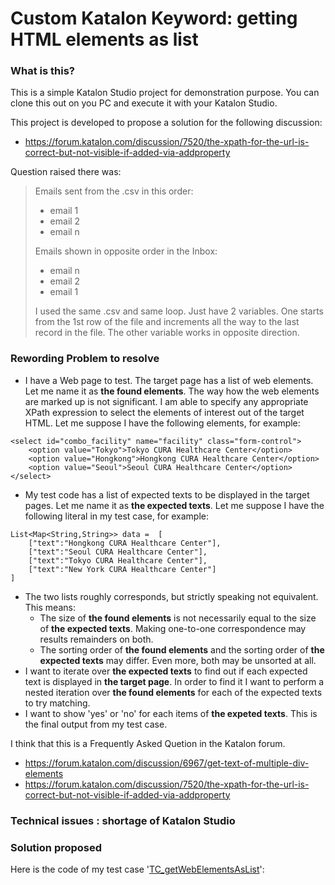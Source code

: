 Custom Katalon Keyword: getting HTML elements as list
=====

### What is this?

This is a simple Katalon Studio project for demonstration purpose.
You can clone this out on you PC and execute it with your Katalon Studio.

This project is developed to propose a solution for the following discussion:

- https://forum.katalon.com/discussion/7520/the-xpath-for-the-url-is-correct-but-not-visible-if-added-via-addproperty

Question raised there was:

>Emails sent from the .csv in this order:
> - email 1
> - email 2
> - email n
>
>Emails shown in opposite order in the Inbox:
> - email n
> - email 2
> - email 1
>
>I used the same .csv and same loop. Just have 2 variables. One starts from the 1st row of the file and increments all the way to the last record in the file. The other variable works in opposite direction.

### Rewording Problem to resolve

- I have a Web page to test. The target page has a list of web elements. Let me name it as **the found elements**. The way how the web elements are marked up is not significant. I am able to specify any appropriate XPath expression to select the elements of interest out of the target HTML. Let me suppose I have the following elements, for example:
```
<select id="combo_facility" name="facility" class="form-control">
    <option value="Tokyo">Tokyo CURA Healthcare Center</option>
    <option value="Hongkong">Hongkong CURA Healthcare Center</option>
    <option value="Seoul">Seoul CURA Healthcare Center</option>
</select>
```
- My test code has a list of expected texts to be displayed in the target pages. Let me name it as **the expected texts**. Let me suppose I have the following literal in my test case, for example:
```
List<Map<String,String>> data =  [
    ["text":"Hongkong CURA Healthcare Center"],
    ["text":"Seoul CURA Healthcare Center"],
    ["text":"Tokyo CURA Healthcare Center"],
	["text":"New York CURA Healthcare Center"]
]
```
- The two lists roughly corresponds, but strictly speaking not equivalent. This means:
  - The size of **the found elements** is not necessarily equal to the size of **the expected texts**. Making one-to-one correspondence may results remainders on both.  
  - The sorting order of **the found elements** and the sorting order of **the expected texts** may differ. Even more, both may be unsorted at all.
- I want to iterate over **the expected texts** to find out if each expected text is displayed in **the target page**. In order to find it I want to perform a nested iteration over **the found elements** for each of the expected texts to try matching.
- I want to show 'yes' or 'no' for each items of **the expeted texts**. This is the final output from my test case.

I think that this is a Frequently Asked Quetion in the Katalon forum.
- https://forum.katalon.com/discussion/6967/get-text-of-multiple-div-elements
- https://forum.katalon.com/discussion/7520/the-xpath-for-the-url-is-correct-but-not-visible-if-added-via-addproperty

### Technical issues : shortage of Katalon Studio



### Solution proposed

Here is the code of my test case '[TC_getWebElementsAsList](https://github.com/kazurayam/KatalonDiscussion6967/blob/master/Scripts/TC_getWebElementsAsList/Script1529976999972.groovy)':

